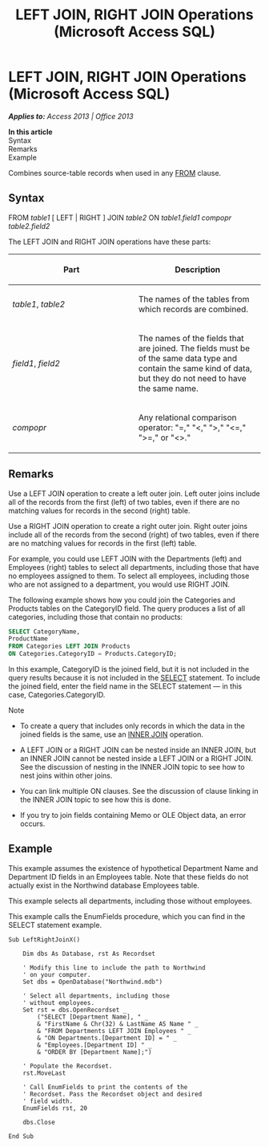 ﻿---
title: LEFT JOIN, RIGHT JOIN Operations (Microsoft Access SQL)
TOCTitle: LEFT JOIN, RIGHT JOIN Operations (Microsoft Access SQL)
ms:assetid: 9c10525f-98b1-fd4f-8b40-07a32c5c6502
ms:mtpsurl: https://msdn.microsoft.com/en-us/library/Ff198084(v=office.15)
ms:contentKeyID: 48546586
ms.date: 09/18/2015
mtps_version: v=office.15
dev_langs:
- sql
---

# LEFT JOIN, RIGHT JOIN Operations (Microsoft Access SQL)


_**Applies to:** Access 2013 | Office 2013_

**In this article**  
Syntax  
Remarks  
Example  

Combines source-table records when used in any [FROM](https://msdn.microsoft.com/en-us/library/ff836674\(v=office.15\)) clause.

## Syntax

FROM *table1* \[ LEFT | RIGHT \] JOIN *table2* ON *table1.field1* *compopr table2.field2*

The LEFT JOIN and RIGHT JOIN operations have these parts:

<table>
<colgroup>
<col style="width: 50%" />
<col style="width: 50%" />
</colgroup>
<thead>
<tr class="header">
<th><p>Part</p></th>
<th><p>Description</p></th>
</tr>
</thead>
<tbody>
<tr class="odd">
<td><p><em>table1</em>, <em>table2</em></p></td>
<td><p>The names of the tables from which records are combined.</p></td>
</tr>
<tr class="even">
<td><p><em>field1</em>, <em>field2</em></p></td>
<td><p>The names of the fields that are joined. The fields must be of the same data type and contain the same kind of data, but they do not need to have the same name.</p></td>
</tr>
<tr class="odd">
<td><p><em>compopr</em></p></td>
<td><p>Any relational comparison operator: &quot;=,&quot; &quot;&lt;,&quot; &quot;&gt;,&quot; &quot;&lt;=,&quot; &quot;&gt;=,&quot; or &quot;&lt;&gt;.&quot;</p></td>
</tr>
</tbody>
</table>


## Remarks

Use a LEFT JOIN operation to create a left outer join. Left outer joins include all of the records from the first (left) of two tables, even if there are no matching values for records in the second (right) table.

Use a RIGHT JOIN operation to create a right outer join. Right outer joins include all of the records from the second (right) of two tables, even if there are no matching values for records in the first (left) table.

For example, you could use LEFT JOIN with the Departments (left) and Employees (right) tables to select all departments, including those that have no employees assigned to them. To select all employees, including those who are not assigned to a department, you would use RIGHT JOIN.

The following example shows how you could join the Categories and Products tables on the CategoryID field. The query produces a list of all categories, including those that contain no products:

``` sql
SELECT CategoryName, 
ProductName 
FROM Categories LEFT JOIN Products 
ON Categories.CategoryID = Products.CategoryID;
```

In this example, CategoryID is the joined field, but it is not included in the query results because it is not included in the [SELECT](select-statement-microsoft-access-sql.md) statement. To include the joined field, enter the field name in the SELECT statement — in this case, Categories.CategoryID.


> [!NOTE]
> <UL>
> <LI>
> <P>To create a query that includes only records in which the data in the joined fields is the same, use an <A href="inner-join-operation-microsoft-access-sql.md">INNER JOIN</A> operation.</P>
> <LI>
> <P>A LEFT JOIN or a RIGHT JOIN can be nested inside an INNER JOIN, but an INNER JOIN cannot be nested inside a LEFT JOIN or a RIGHT JOIN. See the discussion of nesting in the INNER JOIN topic to see how to nest joins within other joins.</P>
> <LI>
> <P>You can link multiple ON clauses. See the discussion of clause linking in the INNER JOIN topic to see how this is done.</P>
> <LI>
> <P>If you try to join fields containing Memo or OLE Object data, an error occurs.</P></LI></UL>



## Example

This example assumes the existence of hypothetical Department Name and Department ID fields in an Employees table. Note that these fields do not actually exist in the Northwind database Employees table.

This example selects all departments, including those without employees.

This example calls the EnumFields procedure, which you can find in the SELECT statement example.

    Sub LeftRightJoinX() 
     
        Dim dbs As Database, rst As Recordset 
     
        ' Modify this line to include the path to Northwind 
        ' on your computer. 
        Set dbs = OpenDatabase("Northwind.mdb") 
         
        ' Select all departments, including those  
        ' without employees. 
        Set rst = dbs.OpenRecordset _ 
            ("SELECT [Department Name], " _ 
            & "FirstName & Chr(32) & LastName AS Name " _ 
            & "FROM Departments LEFT JOIN Employees " _ 
            & "ON Departments.[Department ID] = " _ 
            & "Employees.[Department ID] " _ 
            & "ORDER BY [Department Name];") 
         
        ' Populate the Recordset. 
        rst.MoveLast 
         
        ' Call EnumFields to print the contents of the  
        ' Recordset. Pass the Recordset object and desired 
        ' field width. 
        EnumFields rst, 20 
     
        dbs.Close 
     
    End Sub

